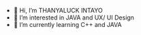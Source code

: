 - 👋 Hi, I’m THANYALUCK INTAYO
- 👀 I’m interested in JAVA and UX/ UI Design
- 🌱 I’m currently learning C++ and JAVA

<!---
winteringk/winteringk is a ✨ special ✨ repository because its `README.md` (this file) appears on your GitHub profile.
You can click the Preview link to take a look at your changes.
--->
